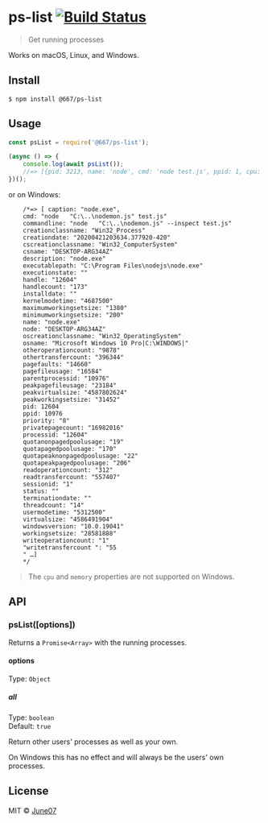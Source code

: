 # ps-list [![Build Status](https://travis-ci.org/june07/ps-list.svg?branch=master)](https://travis-ci.org/june07/ps-list)

> Get running processes

Works on macOS, Linux, and Windows.


## Install

```
$ npm install @667/ps-list
```


## Usage

```js
const psList = require('@667/ps-list');

(async () => {
	console.log(await psList());
	//=> [{pid: 3213, name: 'node', cmd: 'node test.js', ppid: 1, cpu: 0.1, memory: 1.5}, …]
})();
```

or on Windows:

```
	/*=> [ caption: "node.exe", 
	cmd: "node   "C:\..\nodemon.js" test.js"
	commandline: "node   "C:\..\nodemon.js" --inspect test.js"
	creationclassname: "Win32_Process"
	creationdate: "20200421203634.377920-420"
	cscreationclassname: "Win32_ComputerSystem"
	csname: "DESKTOP-ARG34AZ"
	description: "node.exe"
	executablepath: "C:\Program Files\nodejs\node.exe"
	executionstate: ""
	handle: "12604"
	handlecount: "173"
	installdate: ""
	kernelmodetime: "4687500"
	maximumworkingsetsize: "1380"
	minimumworkingsetsize: "200"
	name: "node.exe"
	node: "DESKTOP-ARG34AZ"
	oscreationclassname: "Win32_OperatingSystem"
	osname: "Microsoft Windows 10 Pro|C:\WINDOWS|"
	otheroperationcount: "9878"
	othertransfercount: "396344"
	pagefaults: "14660"
	pagefileusage: "16584"
	parentprocessid: "10976"
	peakpagefileusage: "23184"
	peakvirtualsize: "4587802624"
	peakworkingsetsize: "31452"
	pid: 12604
	ppid: 10976
	priority: "8"
	privatepagecount: "16982016"
	processid: "12604"
	quotanonpagedpoolusage: "19"
	quotapagedpoolusage: "170"
	quotapeaknonpagedpoolusage: "22"
	quotapeakpagedpoolusage: "206"
	readoperationcount: "312"
	readtransfercount: "557407"
	sessionid: "1"
	status: ""
	terminationdate: ""
	threadcount: "14"
	usermodetime: "5312500"
	virtualsize: "4586491904"
	windowsversion: "10.0.19041"
	workingsetsize: "28581888"
	writeoperationcount: "1"
	"writetransfercount ": "55
	" …]
	*/
```

> The `cpu` and `memory` properties are not supported on Windows.


## API

### psList([options])

Returns a `Promise<Array>` with the running processes.

#### options

Type: `Object`

##### all

Type: `boolean`<br>
Default: `true`

Return other users' processes as well as your own.

On Windows this has no effect and will always be the users' own processes.


## License

MIT © [June07](https://june07.com)
